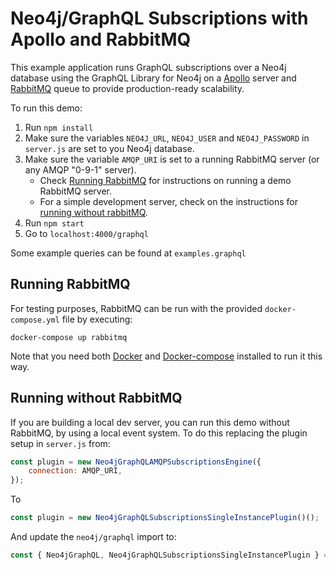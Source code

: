 # Neo4j/GraphQL Subscriptions with Apollo and RabbitMQ

This example application runs GraphQL subscriptions over a Neo4j database using the GraphQL Library for Neo4j on a [Apollo](https://www.apollographql.com/) server and [RabbitMQ](https://www.rabbitmq.com/) queue to provide production-ready scalability.

To run this demo:

1. Run `npm install`
2. Make sure the variables `NEO4J_URL`, `NEO4J_USER` and `NEO4J_PASSWORD` in `server.js` are set to you Neo4j database.
3. Make sure the variable `AMQP_URI` is set to a running RabbitMQ server (or any AMQP "0-9-1" server).
    * Check [Running RabbitMQ](#running-rabbitmq) for instructions on running a demo RabbitMQ server.
    * For a simple development server, check on the instructions for [running without rabbitMQ](#running-without-rabbitmq).
4. Run `npm start`
5. Go to `localhost:4000/graphql`

Some example queries can be found at `examples.graphql`

## Running RabbitMQ

For testing purposes, RabbitMQ can be run with the provided `docker-compose.yml` file by executing:

```
docker-compose up rabbitmq
```

Note that you need both [Docker](https://docs.docker.com/) and [Docker-compose](https://docs.docker.com/compose/) installed to run it this way.

## Running without RabbitMQ

If you are building a local dev server, you can run this demo without RabbitMQ, by using a local event system. To do this replacing the plugin setup in `server.js` from:

```js
const plugin = new Neo4jGraphQLAMQPSubscriptionsEngine({
    connection: AMQP_URI,
});
```

To

```js
const plugin = new Neo4jGraphQLSubscriptionsSingleInstancePlugin()();
```

And update the `neo4j/graphql` import to:

```js
const { Neo4jGraphQL, Neo4jGraphQLSubscriptionsSingleInstancePlugin } = require("@neo4j/graphql");
```

